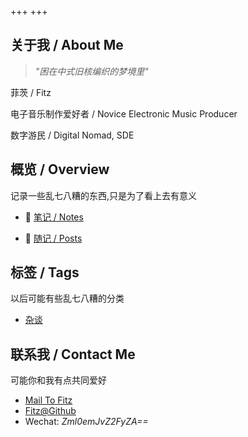 +++
+++

## 关于我 / About Me

> *"困在中式旧核编织的梦境里"*

菲茨 / Fitz

电子音乐制作爱好者 / Novice Electronic Music Producer

数字游民 / Digital Nomad, SDE

## 概览 / Overview

记录一些乱七八糟的东西,只是为了看上去有意义

- 📒 [笔记 / Notes](./notes/)

- 📔 [随记 / Posts](./posts/)

## 标签 / Tags

以后可能有些乱七八糟的分类

- [杂谈](./tags/leisure)

## 联系我 / Contact Me

可能你和我有点共同爱好

- [Mail To Fitz](mailto:fcfreedom107@gmail.com)
- [Fitz@Github](https://github.com/Fitzbogard)
- Wechat: *Zml0emJvZ2FyZA==*
